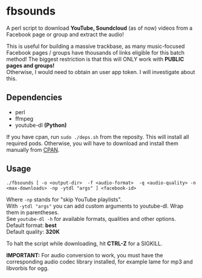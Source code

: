 fbsounds
========

A perl script to download **YouTube, Soundcloud** (as of now) videos from a Facebook page or group and extract the audio! 
  
This is useful for building a massive trackbase, as many music-focused Facebook pages / groups have thousands of links eligible for this batch method!
The biggest restriction is that this will ONLY work with **PUBLIC pages and groups!**  
Otherwise, I would need to obtain an user app token. I will investigate about this.

## Dependencies  
- perl  
- ffmpeg  
- youtube-dl **(Python)**  

If you have cpan, run `sudo ./deps.sh` from the reposity. This will install all required pods. Otherwise, you will have to download and install them manually from [CPAN](https://www.cpan.org).

## Usage  
   
`./fbsounds [ -o <output-dir>  -f <audio-format>  -q <audio-quality> -n <max-downloads> -np -ytdl "args" ] <facebook-id>`  
  
Where `-np` stands for "skip YouTube playlists".  
With `-ytdl "args"` you can add custom arguments to youtube-dl. Wrap them in parentheses.  
See `youtube-dl -h` for available formats, qualities and other options.  
Default format:  **best**  
Default quality: **320K**  

To halt the script while downloading, hit **CTRL-Z** for a SIGKILL.

**IMPORTANT:** For audio conversion to work, you must have the corresponding audio codec library installed, for example lame for mp3 and libvorbis for ogg.  
